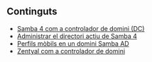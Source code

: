 ## Continguts

* [Samba 4 com a controlador de domini (DC)](UF4/controlador-domini-samba.md)
* [Administrar el directori actiu de Samba 4](UF4/administrar-sambaAD.md)
* [Perfils mòbils en un domini Samba AD](perfils-mobils-sambaAD.md)
* [Zentyal com a controlador de domini](UF4/zentyal.md)












